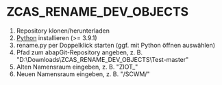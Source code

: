 # ZCAS_RENAME_DEV_OBJECTS

1. Repository klonen/herunterladen
2. <a href="https://www.python.org/downloads/" target="_blank">Python</a> installieren (>= 3.9.1)
3. rename.py per Doppelklick starten (ggf. mit Python öffnen auswählen)
4. Pfad zum abapGit-Repository angeben, z. B. "D:\Downloads\ZCAS_RENAME_DEV_OBJECTS\Test-master"
5. Alten Namensraum eingeben, z. B. "ZIOT_"
6. Neuen Namensraum eingeben, z. B. "/SCWM/"
